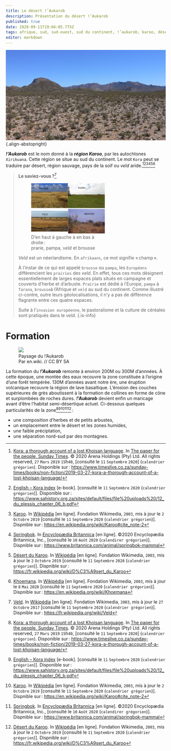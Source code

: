 ```yaml
---
title: Le désert ǃ’Aukarob
description: Présentation du désert ǃ’Aukarob
published: true
date: 2020-09-11T19:04:05.775Z
tags: afrique, sud, sud-ouest, sud du continent, ǃ’aukarob, karoo, désert, sud de l’afrique, kora, langue kora, ǃorakobab, khoemana, korana, langue korana, langue ǃorakobab, langue khoemana, ǃora, langue ǃora, griqua, langue griqua, veld, champs, désert !’aukarob, désert karoo, xirikuana, peuple xirikuana
editor: markdown
---
```


![!’aukarob-in-front-from-winfried-bruenken-(amrum)_cc-by-sa.jpg](/images/geography/grassland/’aukarob/!’aukarob-in-front-from-winfried-bruenken-(amrum)_cc-by-sa.jpg){.align-abstopright}

***ǃ’Aukarob*** est le nom donné à la ***région Karoo***, par les autochtones `Xirikuana`. Cette région se situe au sud du continent.
Le mot `Kora` peut se traduire par désert, région sauvage, pays de la soif ou *veld* aride.[^1][^2][^4][^5][^6][^7]

> **Le saviez-vous ?**[^3]
>
> <figure class="image image-style-align-right image_resized" style="width: 50%;"><img src="/images/geography/grassland/prarie-pampa-veld-brousse-by-ba-moun_cc-by-sa.png"><figcaption>D’en haut à gauche à en bas à droite :<br/>prarie, pampa, <i>veld</i> et brousse</figcaption></figure>
>
> *Veld* est un néerlandisme. En `afrikaans`, ce mot signifie « champ ».
> 
> À l’instar de ce qui est appelé `brousse` ou `pampa`, les `Européens` différencient les `prairies` des *veld*. En effet, tous ces mots désignent essentiellement de larges espaces plats situés en campagne et couverts d’herbe et d’arbuste.
> `Prairie` est dédié à l’Europe, `pampa` à `Tarana`, `brousse`à l’Afrique et `veld` au sud du continent. Comme illustré ci-contre, outre leurs géolocalisations, il n’y a pas de différence flagrante entre ces quatre espaces.
> 
> Suite à l’`invasion européenne`, le pastoralisme et la culture de céréales sont pratiqués dans le *veld*.
{.is-info}

# Formation

<figure class="image image-style-align-right image_resized" style="width: 50%;">
   <img src="/images/geography/grassland/’aukarob/karoo-from-en.wiki_cc-by-sa.jpg">
   <figcaption>
      Paysage du !’Aukarob<br/>
      Par en.wiki. // CC BY SA
   </figcaption>
</figure>

La formation du ***!’Aukarob*** remonte à environ 200M ou 300M d’annnées. À cette époque, une montée des eaux recouvre la zone constituée à l’origine d’une forêt tempérée. 130M d’années avant notre ère, une éruption volcanique recouvre la région de lave basaltique. L’érosion des couches supérieures de grès aboutissent à la formation de collines en forme de cône et surplombées de roches dures. ***!’Aukarob*** devient enfin un maricage avant d’être l’habitat semi-désertique actuel.
Ci-dessous quelques particularités de la zone[^1][^2][^4][^5][^6] :

- une composition d’herbes et de petits arbustes,
- un emplacement entre le désert et les zones humides,
- une faible préciptation,
- une séparation nord-sud par des montagnes.

[^1]: [Kora: a thorough account of a lost Khoisan language](https://www.timeslive.co.za/sunday-times/books/non-fiction/2019-03-27-kora-a-thorough-account-of-a-lost-khoisan-language/). In [The paper for the people, Sunday Times](https://www.timeslive.co.za/sunday-times).  © 2020 Arena Holdings (Pty) Ltd. All rights reserved, `27` `Mars` `2019` `15`h`40`, [consulté le `11` `Septembre` `2020`] (`calendrier grégorien`). Disponible sur : https://www.timeslive.co.za/sunday-times/books/non-fiction/2019-03-27-kora-a-thorough-account-of-a-lost-khoisan-language/

[^2]: [English – Kora index](https://www.sahistory.org.za/sites/default/files/file%20uploads%20/12_du_plessis_chapter_06_b.pdf) [e-book]. [consulté le `11` `Septembre` `2020` (`calendrier grégorien`)]. Disponible sur : https://www.sahistory.org.za/sites/default/files/file%20uploads%20/12_du_plessis_chapter_06_b.pdf

[^3]: [Veld](https://fr.wikipedia.org/wiki/Veld). In [Wikipédia](https://wikipedia.org) [en ligne]. Fondation Wikimedia, `2003`, mis à jour le `27` `Octobre` `2017` [consulté le `11` `Septembre` `2020` (`calendrier grégorien`)]. Dispnible sur : https://fr.wikipedia.org/wiki/Veld

[^4]: [Karoo](https://en.wikipedia.org/wiki/Karoo#cite_note-2). In [Wikipédia](https://wikipedia.org) [en ligne]. Fondation Wikimedia, `2003`, mis à jour le `2` `Octobre` `2019` [consulté le `11` `Septembre` `2020` (`calendrier grégorien`)]. Dispnible sur : https://en.wikipedia.org/wiki/Karoo#cite_note-2

[^5]: [Springbok](https://www.britannica.com/animal/springbok-mammal). In [Encyclopædia Britannica](https://www.britannica.com/) [en ligne]. ©2020 Encyclopædia Britannica, Inc., [consulté le `10` `Août` `2020` (`calendirer grégorien`)]. Dispnible sur : https://www.britannica.com/animal/springbok-mammal

[^6]: [Désert du Karoo](https://fr.wikipedia.org/wiki/D%C3%A9sert_du_Karoo). In [Wikipédia](https://wikipedia.org) [en ligne]. Fondation Wikimedia, `2003`, mis à jour le `2` `Octobre` `2019` [consulté le `11` `Septembre` `2020` (`calendrier grégorien`)]. Dispnible sur : https://fr.wikipedia.org/wiki/D%C3%A9sert_du_Karoo

[^7]: [Khoemana](https://en.wikipedia.org/wiki/Khoemana). In [Wikipédia](https://wikipedia.org) [en ligne]. Fondation Wikimedia, `2003`, mis à jour le `8` `Mai` `2020` [consulté le `11` `Septembre` `2020` (`calendrier grégorien`)]. Dispnible sur : https://en.wikipedia.org/wiki/Khoemana